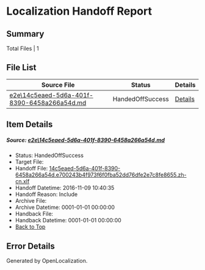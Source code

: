 # <a name='report-top'></a> Localization Handoff Report

## Summary
 Total Files | 1

## File List
 Source File | Status | Details 
 ----------- | ------ | ------- 
 [e2e\14c5eaed-5d6a-401f-8390-6458a266a54d.md](https://github.com/OpenLocalizationTestOrg/ol-test0/blob/c6aca54f5835fc263c57e2bc234551a42320d7b0/e2e/14c5eaed-5d6a-401f-8390-6458a266a54d.md) | HandedOffSuccess | [Details](#c58fda5a1f8113cad7fa5f1b015849bf982c2d1e1)

## Item Details
##### <a name='c58fda5a1f8113cad7fa5f1b015849bf982c2d1e1'></a> Source: [e2e\14c5eaed-5d6a-401f-8390-6458a266a54d.md](https://github.com/OpenLocalizationTestOrg/ol-test0/blob/c6aca54f5835fc263c57e2bc234551a42320d7b0/e2e/14c5eaed-5d6a-401f-8390-6458a266a54d.md)
* Status: HandedOffSuccess
* Target File: 
* Handoff File: [14c5eaed-5d6a-401f-8390-6458a266a54d.e700243b4f973f6f0fba52dd76dfe2e7c8fe8655.zh-cn.xlf](https://github.com/OpenLocalizationTestOrg/ol-test0-handoff/blob/89763593a812508ae7b7fa86c5b01ff53d035e2f/ol-handoff/OpenLocalizationTestOrg/ol-test0-zhcn/yufeih/ht/14c5eaed-5d6a-401f-8390-6458a266a54d.e700243b4f973f6f0fba52dd76dfe2e7c8fe8655.zh-cn.xlf)
* Handoff Datetime: 2016-11-09 10:40:35
* Handoff Reason: Include
* Archive File: 
* Archive Datetime: 0001-01-01 00:00:00
* Handback File: 
* Handback Datetime: 0001-01-01 00:00:00
* [Back to Top](#report-top)


## Error Details

Generated by OpenLocalization.
